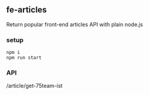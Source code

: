 ## fe-articles

Return popular front-end articles API with plain node.js

### setup

```
npm i
npm run start
```

### API

/article/get-75team-ist